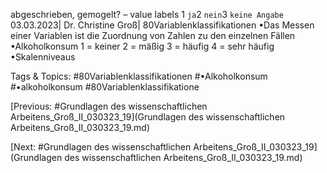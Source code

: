 abgeschrieben, gemogelt? – value labels 1 `ja`2 `nein`3 `keine Angabe`
03.03.2023| Dr. Christine Groß| 80Variablenklassifikationen
•Das Messen einer Variablen ist die Zuordnung von Zahlen zu den einzelnen Fällen
•Alkoholkonsum 1 = keiner 2 = mäßig 3 = häufig 4 = sehr häufig
•Skalenniveaus

   Tags & Topics:
   #80Variablenklassifikationen
   #•Alkoholkonsum
   #•alkoholkonsum
   #80Variablenklassifikatione

[Previous: #Grundlagen des wissenschaftlichen Arbeitens_Groß_II_030323_19](Grundlagen des wissenschaftlichen Arbeitens_Groß_II_030323_19.md)

[Next: #Grundlagen des wissenschaftlichen Arbeitens_Groß_II_030323_19](Grundlagen des wissenschaftlichen Arbeitens_Groß_II_030323_19.md)
